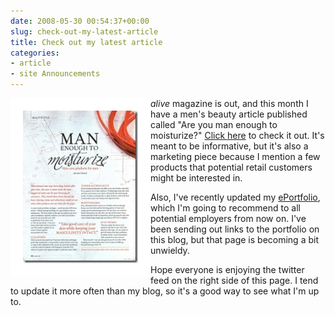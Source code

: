 ```yaml
---
date: 2008-05-30 00:54:37+00:00
slug: check-out-my-latest-article
title: Check out my latest article
categories:
- article
- site Announcements
---
```



<img align="left" style="border:20px solid white" src="/images/tn_moisterize1.jpg"> 

_alive_ magazine is out, and this month I have a men's beauty article published called "Are you man enough to moisturize?" [Click here](http://wordbit.freehostia.com/scans/moisterize.html) to check it out. It's meant to be informative, but it's also a marketing piece because I mention a few products that potential retail customers might be interested in. 

Also, I've recently updated my [ePortfolio](http://www.wordbit.freehostia.com/eportfolio), which I'm going to recommend to all potential employers from now on. I've been sending out links to the portfolio on this blog, but that page is becoming a bit unwieldy. 

Hope everyone is enjoying the twitter feed on the right side of this page. I tend to update it more often than my blog, so it's a good way to see what I'm up to.
